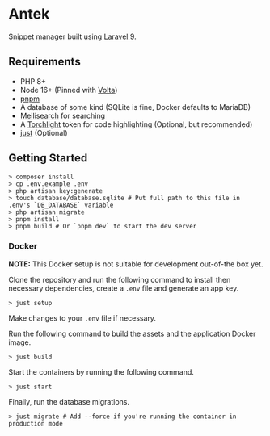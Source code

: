# Antek

Snippet manager built using [Laravel 9](https://laravel.com/docs/9.x).

## Requirements

- PHP 8+
- Node 16+ (Pinned with [Volta](https://volta.sh))
- [pnpm](https://pnpm.io)
- A database of some kind (SQLite is fine, Docker defaults to MariaDB)
- [Meilisearch](https://meilisearch.com) for searching
- A [Torchlight](https://torchlight.dev) token for code highlighting (Optional, but recommended)
- [just](https://github.com/casey/just) (Optional)

## Getting Started

```shell
> composer install
> cp .env.example .env
> php artisan key:generate
> touch database/database.sqlite # Put full path to this file in .env's `DB_DATABASE` variable
> php artisan migrate
> pnpm install
> pnpm build # Or `pnpm dev` to start the dev server
```

### Docker

**NOTE:** This Docker setup is not suitable for development out-of-the box yet.

Clone the repository and run the following command to install then necessary dependencies, create a `.env` file and generate an app key.

```shell
> just setup
```

Make changes to your `.env` file if necessary.

Run the following command to build the assets and the application Docker image.

```shell
> just build
```

Start the containers by running the following command.

```shell
> just start
```

Finally, run the database migrations.

```shell
> just migrate # Add --force if you're running the container in production mode
```
